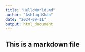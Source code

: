 ```yaml
---
title: "HelloWorld.md"
author: "Ashfaq Khan"
date: "2024-09-11"
output: html_document
---
```

## This is a markdown file
